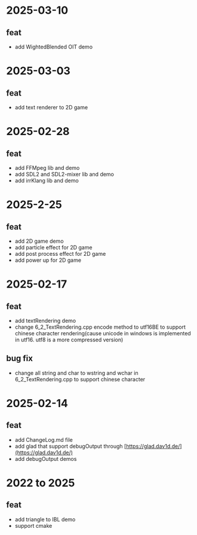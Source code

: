 # 2025-03-10
## feat
- add WightedBlended OIT demo

# 2025-03-03
## feat
- add text renderer to 2D game

# 2025-02-28
## feat
- add FFMpeg lib and demo
- add SDL2 and SDL2-mixer lib and demo
- add irrKlang lib and demo

# 2025-2-25
## feat 
- add 2D game demo
- add particle effect for 2D game
- add post process effect for 2D game
- add power up for 2D game

# 2025-02-17
## feat
- add textRendering demo
- change 6_2_TextRendering.cpp encode method to utf16BE to support chinese character rendering(cause unicode in windows is implemented in utf16. utf8 is a more compressed version)
## bug fix
- change all string and char to wstring and wchar in 6_2_TextRendering.cpp to support chinese character

# 2025-02-14
## feat
- add ChangeLog.md file
- add glad that support debugOutput through [https://glad.dav1d.de/](https://glad.dav1d.de/)
- add debugOutput demos

# 2022 to 2025
## feat
- add triangle to IBL demo
- support cmake